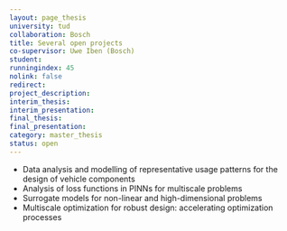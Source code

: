 ```yaml
---
layout: page_thesis
university: tud
collaboration: Bosch
title: Several open projects
co-supervisor: Uwe Iben (Bosch)
student:
runningindex: 45
nolink: false
redirect:
project_description:
interim_thesis:
interim_presentation:
final_thesis:
final_presentation:
category: master_thesis
status: open
---
```


+ Data analysis and modelling of representative usage patterns for the design of vehicle components
+ Analysis of loss functions in PINNs for multiscale problems
+ Surrogate models for non-linear and high-dimensional problems
+ Multiscale optimization for robust design: accelerating optimization processes